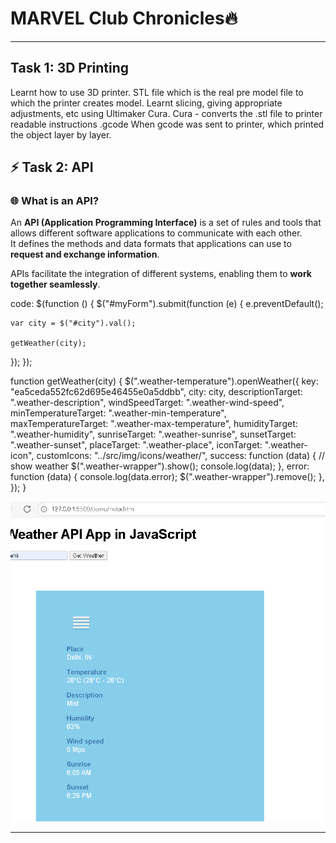 # **MARVEL Club Chronicles🔥**
------------------------------------------------------
## **Task 1: 3D Printing**

Learnt how to use 3D printer. STL file which is the real pre model file to which the printer creates model. Learnt slicing, giving appropriate adjustments, etc using Ultimaker Cura. Cura - converts the .stl file to printer readable instructions .gcode
When gcode was sent to printer, which printed the object  layer by layer.

## ⚡ Task 2: API

### 🌐 What is an API?
An **API (Application Programming Interface)** is a set of rules and tools that allows different software applications to communicate with each other.  
It defines the methods and data formats that applications can use to **request and exchange information**.  

APIs facilitate the integration of different systems, enabling them to **work together seamlessly**.

code:
$(function () {
  $("#myForm").submit(function (e) {
    e.preventDefault();

    var city = $("#city").val();

    getWeather(city);
  });
});

function getWeather(city) {
  $(".weather-temperature").openWeather({
    key: "ea5ceda552fc62d695e46455e0a5ddbb",
    city: city,
    descriptionTarget: ".weather-description",
    windSpeedTarget: ".weather-wind-speed",
    minTemperatureTarget: ".weather-min-temperature",
    maxTemperatureTarget: ".weather-max-temperature",
    humidityTarget: ".weather-humidity",
    sunriseTarget: ".weather-sunrise",
    sunsetTarget: ".weather-sunset",
    placeTarget: ".weather-place",
    iconTarget: ".weather-icon",
    customIcons: "../src/img/icons/weather/",
    success: function (data) {
      // show weather
      $(".weather-wrapper").show();
      console.log(data);
    },
    error: function (data) {
      console.log(data.error);
      $(".weather-wrapper").remove();
    },
  });
}


![Logo](https://github.com/baswantrayallad/uvce-marvel-tasks/blob/master/assets/TASK%202%20API.png?raw=true)

---









